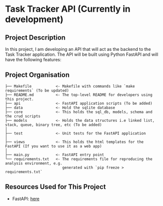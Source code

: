# Task Tracker API (Currently in development)

## Project Description
In this project, I am developing an API that will act as the backend to the Task Tracker application. The API will be built using Python FastAPI and will have the following features: 

## Project Organisation

    ├── Makefile           <- Makefile with commands like `make requirements` (To be updated)
    ├── README.md          <- The top-level README for developers using this project.
    ├── api                <- FastAPI application scripts (To be added)
    ├── data               <- Hold the sqlite database
    ├── core               <- This holds the sql_db, models, schema and the crud scripts
    ├── models             <- Holds the data structures i.e linked list, stack, queue, binary tree, etc (To be added)
    │
    ├── test               <- Unit tests for the FastAPI application
    │
    ├── views              <- This holds the html templates for the FastAPI (If you want to use it as a web app)
    │
    ├── main.py            <- FastAPI entry point
    └── requirements.txt   <- The requirements file for reproducing the analysis environment, e.g.
                              generated with `pip freeze > requirements.txt`


## Resources Used for This Project
* FastAPI: [here](https://fastapi.tiangolo.com) <br>
